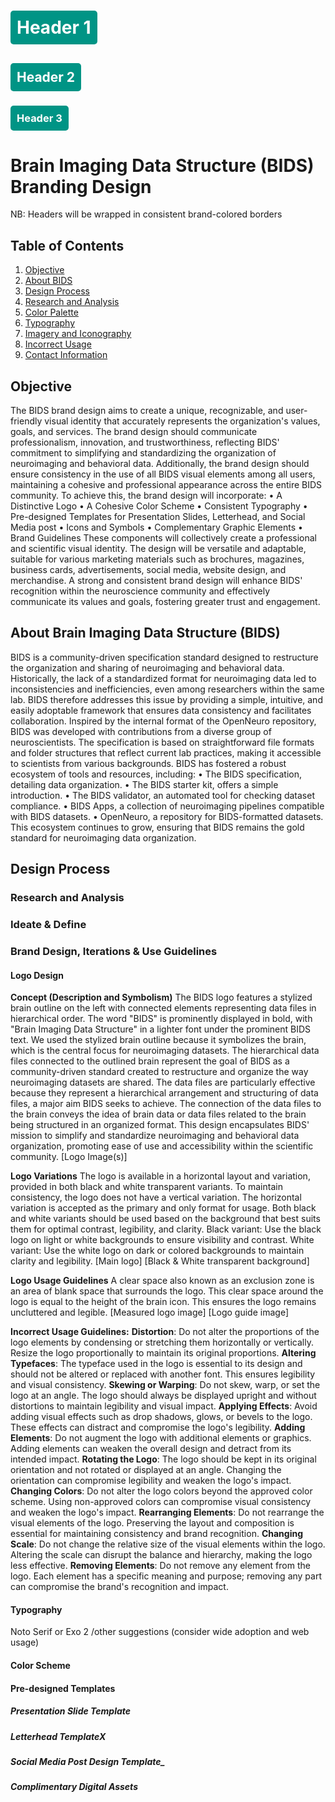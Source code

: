 <!DOCTYPE html>
<html lang="en">
<head>
<style>
.header-box {
    background-color: #009485; /* Change to your desired color */
    color: white; /* Text color inside the box */
    padding: 10px;
    border-radius: 5px;
    display: inline-block;
    width: auto;
}
</style>
</head>
<body>

# <div class="header-box">Header 1</div>

## <div class="header-box">Header 2</div>

### <div class="header-box">Header 3</div>

# Brain Imaging Data Structure (BIDS) Branding Design
NB: Headers will be wrapped in consistent brand-colored borders

## Table of Contents
1. [Objective](##Objective)
2. [About BIDS](##About-brain-imaging-data-structure-(bids))
3. [Design Process](##Design-process)
4. [Research and Analysis](#research-and-analysis)
5. [Color Palette](#color-palette)
6. [Typography](#typography)
7. [Imagery and Iconography](#imagery-and-iconography)
8. [Incorrect Usage](#incorrect-usage)
9. [Contact Information](#contact-information)

## Objective
The BIDS brand design aims to create a unique, recognizable, and user-friendly visual identity that accurately represents the organization's values, goals, and services. The brand design should communicate professionalism, innovation, and trustworthiness, reflecting BIDS' commitment to simplifying and standardizing the organization of neuroimaging and behavioral data. Additionally, the brand design should ensure consistency in the use of all BIDS visual elements among all users, maintaining a cohesive and professional appearance across the entire BIDS community.
To achieve this, the brand design will incorporate:
•	A Distinctive Logo
•	A Cohesive Color Scheme
•	Consistent Typography
•	Pre-designed Templates for Presentation Slides, Letterhead, and Social Media post
•	Icons and Symbols
•	Complementary Graphic Elements
•	Brand Guidelines
These components will collectively create a professional and scientific visual identity. The design will be versatile and adaptable, suitable for various marketing materials such as brochures, magazines, business cards, advertisements, social media, website design, and merchandise.
A strong and consistent brand design will enhance BIDS' recognition within the neuroscience community and effectively communicate its values and goals, fostering greater trust and engagement.

## About Brain Imaging Data Structure (BIDS)
BIDS is a community-driven specification standard designed to restructure the organization and sharing of neuroimaging and behavioral data. Historically, the lack of a standardized format for neuroimaging data led to inconsistencies and inefficiencies, even among researchers within the same lab. BIDS therefore addresses this issue by providing a simple, intuitive, and easily adoptable framework that ensures data consistency and facilitates collaboration.
Inspired by the internal format of the OpenNeuro repository, BIDS was developed with contributions from a diverse group of neuroscientists. The specification is based on straightforward file formats and folder structures that reflect current lab practices, making it accessible to scientists from various backgrounds.
BIDS has fostered a robust ecosystem of tools and resources, including:
•	The BIDS specification, detailing data organization.
•	The BIDS starter kit, offers a simple introduction.
•	The BIDS validator, an automated tool for checking dataset compliance.
•	BIDS Apps, a collection of neuroimaging pipelines compatible with BIDS datasets.
•	OpenNeuro, a repository for BIDS-formatted datasets.
This ecosystem continues to grow, ensuring that BIDS remains the gold standard for neuroimaging data organization.

## Design Process

### Research and Analysis

### Ideate & Define

### Brand Design, Iterations & Use Guidelines

#### Logo Design
**Concept (Description and Symbolism)**
The BIDS logo features a stylized brain outline on the left with connected elements representing data files in hierarchical order. The word "BIDS" is prominently displayed in bold, with "Brain Imaging Data Structure" in a lighter font under the prominent BIDS text.
We used the stylized brain outline because it symbolizes the brain, which is the central focus for neuroimaging datasets. The hierarchical data files connected to the outlined brain represent the goal of BIDS as a community-driven standard created to restructure and organize the way neuroimaging datasets are shared.
The data files are particularly effective because they represent a hierarchical arrangement and structuring of data files, a major aim BIDS seeks to achieve. The connection of the data files to the brain conveys the idea of brain data or data files related to the brain being structured in an organized format.
This design encapsulates BIDS' mission to simplify and standardize neuroimaging and behavioral data organization, promoting ease of use and accessibility within the scientific community.
[Logo Image(s)]

**Logo Variations**
The logo is available in a horizontal layout and variation, provided in both black and white transparent variants. To maintain consistency, the logo does not have a vertical variation. The horizontal variation is accepted as the primary and only format for usage. Both black and white variants should be used based on the background that best suits them for optimal contrast, legibility, and clarity.
Black variant: Use the black logo on light or white backgrounds to ensure visibility and contrast.
White variant: Use the white logo on dark or colored backgrounds to maintain clarity and legibility. 
[Main logo]
[Black & White transparent background]

**Logo Usage Guidelines**
A clear space also known as an exclusion zone is an area of blank space that surrounds the logo. This clear space around the logo is equal to the height of the brain icon. This ensures the logo remains uncluttered and legible.
[Measured logo image] [Logo guide image]

**Incorrect Usage Guidelines:**
**Distortion**: Do not alter the proportions of the logo elements by condensing or stretching them horizontally or vertically. Resize the logo proportionally to maintain its original proportions.
**Altering Typefaces**: The typeface used in the logo is essential to its design and should not be altered or replaced with another font. This ensures legibility and visual consistency.
**Skewing or Warping**: Do not skew, warp, or set the logo at an angle. The logo should always be displayed upright and without distortions to maintain legibility and visual impact.
**Applying Effects**: Avoid adding visual effects such as drop shadows, glows, or bevels to the logo. These effects can distract and compromise the logo's legibility.
**Adding Elements**: Do not augment the logo with additional elements or graphics. Adding elements can weaken the overall design and detract from its intended impact.
**Rotating the Logo**: The logo should be kept in its original orientation and not rotated or displayed at an angle. Changing the orientation can compromise legibility and weaken the logo's impact.
**Changing Colors**: Do not alter the logo colors beyond the approved color scheme. Using non-approved colors can compromise visual consistency and weaken the logo's impact.
**Rearranging Elements**: Do not rearrange the visual elements of the logo. Preserving the layout and composition is essential for maintaining consistency and brand recognition.
**Changing Scale**: Do not change the relative size of the visual elements within the logo. Altering the scale can disrupt the balance and hierarchy, making the logo less effective.
**Removing Elements**: Do not remove any element from the logo. Each element has a specific meaning and purpose; removing any part can compromise the brand's recognition and impact.

#### Typography
Noto Serif or Exo 2 /other suggestions (consider wide adoption and web usage)

#### Color Scheme

#### Pre-designed Templates
##### Presentation Slide Template

##### Letterhead TemplateX

##### Social Media Post Design Template_

##### Complimentary Digital Assets



</body>
</html>
